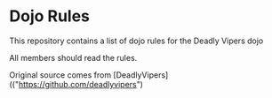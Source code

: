 Dojo Rules
==========

This repository contains a list of dojo rules for the Deadly Vipers dojo

All members should read the rules.

Original source comes from [DeadlyVipers](("https://github.com/deadlyvipers")
